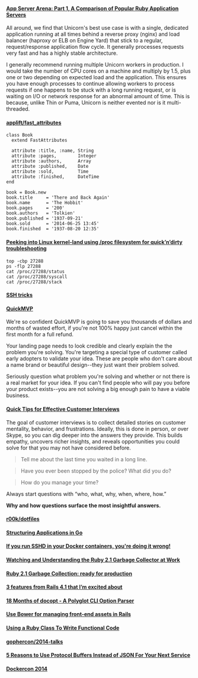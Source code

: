 #### [App Server Arena: Part 1, A Comparison of Popular Ruby Application Servers](https://blog.engineyard.com/2014/ruby-app-server-arena-pt1)

All around, we find that Unicorn's best use case is with a single, dedicated application running at all times behind a reverse proxy (nginx) and load balancer (haproxy or ELB on Engine Yard) that stick to a regular, request/response application flow cycle. It generally processes requests very fast and has a highly stable architecture.

I generally recommend running multiple Unicorn workers in production. I would take the number of CPU cores on a machine and multiply by 1.5, plus one or two depending on expected load and the application. This ensures you have enough processes to continue allowing workers to process requests if one happens to be stuck with a long running request, or is waiting on I/O or network response for an abnormal amount of time. This is because, unlike Thin or Puma, Unicorn is neither evented nor is it multi-threaded.

#### [applift/fast_attributes](https://github.com/applift/fast_attributes)

```
class Book
  extend FastAttributes

  attribute :title, :name, String
  attribute :pages,        Integer
  attribute :authors,      Array
  attribute :published,    Date
  attribute :sold,         Time
  attribute :finished,     DateTime
end

book = Book.new
book.title     = 'There and Back Again'
book.name      = 'The Hobbit'
book.pages     = '200'
book.authors   = 'Tolkien'
book.published = '1937-09-21'
book.sold      = '2014-06-25 13:45'
book.finished  = '1937-08-20 12:35'
```

#### [Peeking into Linux kernel-land using /proc filesystem for quick’n’dirty troubleshooting](http://blog.tanelpoder.com/2013/02/21/peeking-into-linux-kernel-land-using-proc-filesystem-for-quickndirty-troubleshooting/)

```
top -cbp 27288
ps -flp 27288
cat /proc/27288/status
cat /proc/27288/syscall
cat /proc/27288/stack
```

#### [SSH tricks](http://serversforhackers.com/editions/2014/07/01/ssh-tricks/)

#### [QuickMVP](https://quickmvp.com/)

We're so confident QuickMVP is going to save you thousands of dollars and months of wasted effort, if you're not 100% happy just cancel within the first month for a full refund.

Your landing page needs to look credible and clearly explain the the problem you're solving. You're targeting a special type of customer called early adopters to validate your idea. These are people who don't care about a name brand or beautiful design--they just want their problem solved.

Seriously question what problem you're solving and whether or not there is a real market for your idea. If you can't find people who will pay you before your product exists--you are not solving a big enough pain to have a viable business.

#### [Quick Tips for Effective Customer Interviews](http://uxceo.com/post/80877539095/quick-tips-for-effective-customer-interviews)

The goal of customer interviews is to collect detailed stories on customer mentality, behavior, and frustrations. Ideally, this is done in person, or over Skype, so you can dig deeper into the answers they provide. This builds empathy, uncovers richer insights, and reveals opportunities you could solve for that you may not have considered before.

> Tell me about the last time you waited in a long line.

> Have you ever been stopped by the police? What did you do?

> How do you manage your time?

Always start questions with “who, what, why, when, where, how.” 

**Why and how questions surface the most insightful answers.**

#### [r00k/dotfiles](https://github.com/r00k/dotfiles)

#### [Structuring Applications in Go](https://medium.com/@benbjohnson/3b04be4ff091)

#### [If you run SSHD in your Docker containers, you're doing it wrong!](http://jpetazzo.github.io/2014/06/23/docker-ssh-considered-evil/)

#### [Watching and Understanding the Ruby 2.1 Garbage Collector at Work](http://thorstenball.com/blog/2014/03/12/watching-understanding-ruby-2.1-garbage-collector/)

#### [Ruby 2.1 Garbage Collection: ready for production](http://samsaffron.com/archive/2014/04/08/ruby-2-1-garbage-collection-ready-for-production)

#### [3 features from Rails 4.1 that I’m excited about](http://blog.plataformatec.com.br/2014/04/3-features-from-rails-4-1-that-im-excited-about)

#### [18 Months of docopt - A Polyglot CLI Option Parser](http://www.activestate.com/blog/2014/04/18-months-docopt-polyglot-cli-option-parser)

#### [Use Bower for managing front-end assets in Rails](http://growingdevs.com/stop-using-rubygems-and-start-using-bower.html)

#### [Using a Ruby Class To Write Functional Code](http://patshaughnessy.net/2014/4/8/using-a-ruby-class-to-write-functional-code)

#### [gophercon/2014-talks](https://github.com/gophercon/2014-talks)

#### [5 Reasons to Use Protocol Buffers Instead of JSON For Your Next Service](http://blog.codeclimate.com/blog/2014/06/05/choose-protocol-buffers/)

#### [Dockercon 2014](http://blog.docker.com/category/dockercon-2/)
